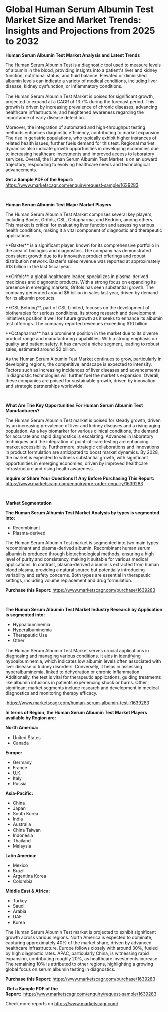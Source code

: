 <p><h1>Global Human Serum Albumin Test Market Size and Market Trends: Insights and Projections from 2025 to 2032</h1></p><p><strong>Human Serum Albumin Test Market Analysis and Latest Trends</strong></p>
<p><p>The Human Serum Albumin Test is a diagnostic tool used to measure levels of albumin in the blood, providing insights into a patient's liver and kidney function, nutritional status, and fluid balance. Elevated or diminished albumin levels can indicate a variety of medical conditions, including liver disease, kidney dysfunction, or inflammatory conditions.</p><p>The Human Serum Albumin Test Market is poised for significant growth, projected to expand at a CAGR of 13.7% during the forecast period. This growth is driven by increasing prevalence of chronic diseases, advancing healthcare infrastructure, and heightened awareness regarding the importance of early disease detection. </p><p>Moreover, the integration of automated and high-throughput testing methods enhances diagnostic efficiency, contributing to market expansion. The rise in geriatric populations, who typically exhibit higher instances of related health issues, further fuels demand for this test. Regional market dynamics also indicate growth opportunities in developing economies due to increasing healthcare investments and improved access to laboratory services. Overall, the Human Serum Albumin Test Market is on an upward trajectory, responding to evolving healthcare needs and technological advancements.</p></p>
<p><strong>Get a Sample PDF of the Report:&nbsp;</strong> <a href="https://www.marketscagr.com/enquiry/request-sample/1639283?utm_campaign=2626&utm_medium=2&utm_source=Github&utm_content=ia&utm_term=03032025&utm_id=human-serum-albumin-test">https://www.marketscagr.com/enquiry/request-sample/1639283</a></p>
<p>&nbsp;</p>
<p><strong>Human Serum Albumin Test Major Market Players</strong></p>
<p><p>The Human Serum Albumin Test Market comprises several key players, including Baxter, Grifols, CSL, Octapharma, and Kedrion, among others. This market is critical for evaluating liver function and assessing various health conditions, making it a vital component of diagnostic and therapeutic applications.</p><p>**Baxter** is a significant player, known for its comprehensive portfolio in the area of biologics and diagnostics. The company has demonstrated consistent growth due to its innovative product offerings and robust distribution network. Baxter's sales revenue was reported at approximately $13 billion in the last fiscal year.</p><p>**Grifols**, a global healthcare leader, specializes in plasma-derived medicines and diagnostic products. With a strong focus on expanding its presence in emerging markets, Grifols has seen substantial growth. The company generated around $6 billion in sales last year, driven by demand for its albumin products.</p><p>**CSL Behring**, part of CSL Limited, focuses on the development of biotherapies for serious conditions. Its strong research and development initiatives position it well for future growth as it seeks to enhance its albumin test offerings. The company reported revenues exceeding $10 billion.</p><p>**Octapharma** has a prominent position in the market due to its diverse product range and manufacturing capabilities. With a strong emphasis on quality and patient safety, it has carved a niche segment, leading to robust sales, estimated around $2 billion.</p><p>As the Human Serum Albumin Test Market continues to grow, particularly in developing regions, the competitive landscape is expected to intensify. Factors such as increasing incidences of liver diseases and advancements in diagnostic technologies will further fuel the market's expansion. Overall, these companies are poised for sustainable growth, driven by innovation and strategic partnerships worldwide.</p></p>
<p>&nbsp;</p>
<p><strong>What Are The Key Opportunities For Human Serum Albumin Test Manufacturers?</strong></p>
<p><p>The Human Serum Albumin Test market is poised for steady growth, driven by an increasing prevalence of liver and kidney diseases and a rising aging population. As a key biomarker for various clinical conditions, the demand for accurate and rapid diagnostics is escalating. Advances in laboratory techniques and the integration of point-of-care testing are enhancing market accessibility. Furthermore, strategic collaborations and innovations in product formulation are anticipated to boost market dynamics. By 2028, the market is expected to witness substantial growth, with significant opportunities in emerging economies, driven by improved healthcare infrastructure and rising health awareness.</p></p>
<p><strong>Inquire or Share Your Questions If Any Before Purchasing This Report:</strong> <a href="https://www.marketscagr.com/enquiry/pre-order-enquiry/1639283?utm_campaign=2626&utm_medium=2&utm_source=Github&utm_content=ia&utm_term=03032025&utm_id=human-serum-albumin-test">https://www.marketscagr.com/enquiry/pre-order-enquiry/1639283</a></p>
<p>&nbsp;</p>
<p><strong>Market Segmentation</strong></p>
<p><strong>The Human Serum Albumin Test Market Analysis by types is segmented into:</strong></p>
<p><ul><li>Recombinant</li><li>Plasma-derived</li></ul></p>
<p><p>The Human Serum Albumin Test market is segmented into two main types: recombinant and plasma-derived albumin. Recombinant human serum albumin is produced through biotechnological methods, ensuring a high level of purity and consistency, making it suitable for various medical applications. In contrast, plasma-derived albumin is extracted from human blood plasma, providing a natural source but potentially introducing variability and safety concerns. Both types are essential in therapeutic settings, including volume replacement and drug formulation.</p></p>
<p><strong>Purchase this Report:&nbsp;</strong><a href="https://www.marketscagr.com/purchase/1639283?utm_campaign=2626&utm_medium=2&utm_source=Github&utm_content=ia&utm_term=03032025&utm_id=human-serum-albumin-test">https://www.marketscagr.com/purchase/1639283</a></p>
<p>&nbsp;</p>
<p><strong>The Human Serum Albumin Test Market Industry Research by Application is segmented into:</strong></p>
<p><ul><li>Hypoalbuminemia</li><li>Hyperalbuminemia</li><li>Therapeutic Use</li><li>Other</li></ul></p>
<p><p>The Human Serum Albumin Test Market serves crucial applications in diagnosing and managing various conditions. It aids in identifying hypoalbuminemia, which indicates low albumin levels often associated with liver disease or kidney disorders. Conversely, it helps in assessing hyperalbuminemia, linked to dehydration or chronic inflammation. Additionally, the test is vital for therapeutic applications, guiding treatments like albumin infusions in patients experiencing shock or burns. Other significant market segments include research and development in medical diagnostics and monitoring therapy efficacy.</p></p>
<p><a href="https://www.marketscagr.com/human-serum-albumin-test-r1639283?utm_campaign=2626&utm_medium=2&utm_source=Github&utm_content=ia&utm_term=03032025&utm_id=human-serum-albumin-test">&nbsp;https://www.marketscagr.com/human-serum-albumin-test-r1639283</a></p>
<p><strong>In terms of Region, the Human Serum Albumin Test Market Players available by Region are:</strong></p>
<p>
    <p> <strong> North America: </strong>
        <ul>
            <li>United States</li>
            <li>Canada</li>
        </ul>
        </p> 
    <p> <strong> Europe: </strong>
        <ul>
            <li>Germany</li>
            <li>France</li>
            <li>U.K.</li>
            <li>Italy</li>
            <li>Russia</li>
        </ul>
        </p> 
    <p> <strong> Asia-Pacific: </strong>
        <ul>
            <li>China</li>
            <li>Japan</li>
            <li>South Korea</li>
            <li>India</li>
            <li>Australia</li>
            <li>China Taiwan</li>
            <li>Indonesia</li>
            <li>Thailand</li>
            <li>Malaysia</li>
        </ul>
        </p> 
    <p> <strong> Latin America: </strong>
        <ul>
            <li>Mexico</li>
            <li>Brazil</li>
            <li>Argentina Korea</li>
            <li>Colombia</li>
        </ul>
        </p> 
    <p> <strong> Middle East & Africa: </strong>
        <ul>
            <li>Turkey</li>
            <li>Saudi</li>
            <li>Arabia</li>
            <li>UAE</li>
            <li>Korea</li>
        </ul>
    </p>
    </p>
<p><p>The Human Serum Albumin Test market is projected to exhibit significant growth across various regions. North America is expected to dominate, capturing approximately 40% of the market share, driven by advanced healthcare infrastructure. Europe follows closely with around 30%, fueled by high diagnostic rates. APAC, particularly China, is witnessing rapid expansion, contributing roughly 20%, as healthcare investments increase. The remaining 10% is attributed to other regions, highlighting a growing global focus on serum albumin testing in diagnostics.</p></p>
<p><strong>Purchase this Report: </strong><a href="https://www.marketscagr.com/purchase/1639283?utm_campaign=2626&utm_medium=2&utm_source=Github&utm_content=ia&utm_term=03032025&utm_id=human-serum-albumin-test">https://www.marketscagr.com/purchase/1639283</a></p>
<p>&nbsp;<strong>Get a Sample PDF of the Report:&nbsp;&nbsp;</strong><a href="https://www.marketscagr.com/enquiry/request-sample/1639283?utm_campaign=2626&utm_medium=2&utm_source=Github&utm_content=ia&utm_term=03032025&utm_id=human-serum-albumin-test">https://www.marketscagr.com/enquiry/request-sample/1639283</a></p>
<p><strong></strong></p>
<p>Check more reports on <a href="https://www.marketscagr.com/?utm_campaign=2626&utm_medium=2&utm_source=Github&utm_content=ia&utm_term=03032025&utm_id=human-serum-albumin-test">https://www.marketscagr.com/</a></p>